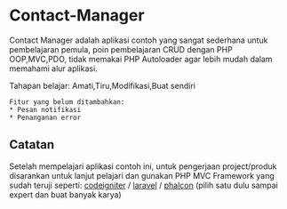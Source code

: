# Contact-Manager
Contact Manager adalah aplikasi contoh yang sangat sederhana untuk pembelajaran pemula, poin pembelajaran CRUD dengan PHP OOP,MVC,PDO, tidak memakai PHP Autoloader agar lebih mudah dalam memahami alur aplikasi.

Tahapan belajar: Amati,Tiru,Modifikasi,Buat sendiri

```
Fitur yang belum ditambahkan:
* Pesan notifikasi
* Penanganan error
```

## Catatan
Setelah mempelajari aplikasi contoh ini, untuk pengerjaan project/produk disarankan untuk lanjut pelajari dan gunakan PHP MVC Framework yang sudah teruji seperti: [codeigniter](https://codeigniter.com) / [laravel](https://laravel.com) / [phalcon](https://phalconphp.com) (pilih satu dulu sampai expert dan buat banyak karya)
